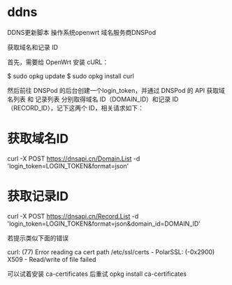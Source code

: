 # ddns
DDNS更新脚本
操作系统openwrt
域名服务商DNSPod


获取域名和记录 ID


首先，需要给 OpenWrt 安装 cURL：



$ sudo opkg update
$ sudo opkg install curl





然后前往 DNSPod 的后台创建一个login_token，并通过 DNSPod 的 API 获取域名列表 和 记录列表 分别取得域名 ID（DOMAIN_ID）和记录 ID（RECORD_ID），记下这两个 ID，相关请求如下：



# 获取域名ID
curl -X POST https://dnsapi.cn/Domain.List -d 'login_token=LOGIN_TOKEN&format=json'
# 获取记录ID
curl -X POST https://dnsapi.cn/Record.List -d 'login_token=LOGIN_TOKEN&format=json&domain_id=DOMAIN_ID'





若提示类似下面的错误



curl: (77) Error reading ca cert path /etc/ssl/certs - PolarSSL: (-0x2900) X509 - Read/write of file failed





可以试着安装 ca-certificates 后重试
opkg install ca-certificates
